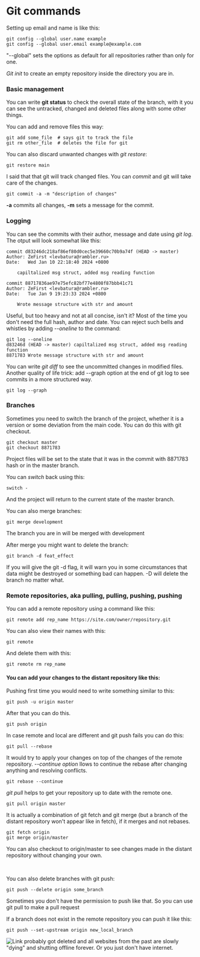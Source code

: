 # Git commands

Setting up email and name is like this:

```
git config --global user.name example
git config --global user.email example@example.com
```
"--global" sets the options as default for all repositories rather than only for one.

*Git init* to create an empty repository inside the directory you are in.

### Basic management

You can write **git status** to check the overall state of the branch, with it you can see the untracked, changed and deleted files along with some other things.

You can add and remove files this way:

```
git add some_file  # says git to track the file
git rm other_file  # deletes the file for git
```

You can also discard unwanted changes with *git restore*:
```
git restore main
```

I said that that git will track changed files. You can *commit* and git will take care of the changes.

```
git commit -a -m "description of changes"
```
**-a** commits all changes, **-m** sets a message for the commit.

### Logging

You can see the commits with their author, message and date using *git log*. The otput will look somewhat like this:

```
commit d83246dc218af86ef80d0cec5e39660c70b9a74f (HEAD -> master)
Author: ZeFirst <levbatura@rambler.ru>
Date:   Wed Jan 10 22:18:40 2024 +0800

    capiltalized msg struct, added msg reading function

commit 88717836ae97e75efc82bf77e4808f87bbb41c71
Author: ZeFirst <levbatura@rambler.ru>
Date:   Tue Jan 9 19:23:33 2024 +0800

    Wrote message structure with str and amount
```

Useful, but too heavy and not at all concise, isn't it? Most of the time you don't need the full hash, author and date. You can reject such bells and whistles by adding *--oneline* to the command:

```
git log --oneline
d83246d (HEAD -> master) capiltalized msg struct, added msg reading function
8871783 Wrote message structure with str and amount
```

You can write *git diff* to see the uncommitted changes in modified files.
Another quality of life trick: add --graph option at the end of git log to see commits in a more structured way.
```
git log --graph
```

### Branches

Sometimes you need to switch the branch of the project, whether it is a version or some deviation from the main code. You can do this with git checkout.

```
git checkout master
git checkout 8871783
```
Project files will be set to the state that it was in the commit with 8871783 hash or in the master branch.

You can *switch* back using this:

```
switch -
```

And the project will return to the current state of the master branch.

You can also merge branches:
```
git merge development
```
The branch you are in will be merged with development

After merge you might want to delete the branch:
```
git branch -d feat_effect
```
If you will give the git -d flag, it will warn you in some circumstances that data might be destroyed or something bad can happen. -D will delete the branch no matter what.

### Remote repositories, aka pulling, pulling, pushing, pushing 

You can add a remote repository using a command like this:
```
git remote add rep_name https://site.com/owner/repository.git
```

You can also view their names with this:
```
git remote
```

And delete them with this:
```
git remote rm rep_name
```

#### You can add your changes to the distant repository like this:

Pushing first time you would need to write something similar to this:
```
git push -u origin master
```

After that you can do this.
```
git push origin
```

In case remote and local are different and git push fails you can do this:
```
git pull --rebase
```
It would try to apply your changes on top of the changes of the remote repository.
*--continue option* llows to continue the rebase after changing anything and resolving conflicts.
```
git rebase --continue
```

*git pull* helps to get your repository up to date with the remote one.
```
git pull origin master
```
It is actually a combination of git fetch and git merge (but a branch of the distant repository won't appear like in fetch), if it merges and not rebases. 
```
git fetch origin
git merge origin/master
```
You can also checkout to origin/master to see changes made in the distant repository without changing your own.

&nbsp;

You can also delete branches with git push:
```
git push --delete origin some_branch
```

Sometimes you don't have the permission to push like that. So you can use git pull to make a pull request

If a branch does not exist in the remote repository you can push it like this:
```
git push --set-upstream origin new_local_branch
```

![Link probably got deleted and all websites from the past are slowly "dying" and shutting offline forever. Or you just don't have internet. ](https://external-content.duckduckgo.com/iu/?u=http%3A%2F%2Fupload.wikimedia.org%2Fwikipedia%2Fcommons%2F6%2F68%2FOrange_tabby_cat_sitting_on_fallen_leaves-Hisashi-01A.jpg&f=1&nofb=1&ipt=9fd845840b7db9aa3eae62da831b8cf246cd1e920bf85077db566771c49c405a&ipo=images)
